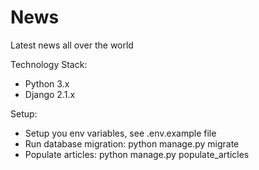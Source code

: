 # News
Latest news all over the world

Technology Stack:
- Python 3.x
- Django 2.1.x

Setup:
- Setup you env variables, see .env.example file
- Run database migration: python manage.py migrate
- Populate articles: python manage.py populate_articles
